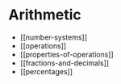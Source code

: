 # Arithmetic
- [[number-systems]]
- [[operations]]
- [[properties-of-operations]]
- [[fractions-and-decimals]]
- [[percentages]]

